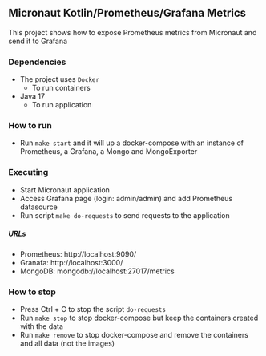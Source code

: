 ## Micronaut Kotlin/Prometheus/Grafana Metrics

This project shows how to expose Prometheus metrics from Micronaut and send it to Grafana

### Dependencies 

- The project uses `Docker`
  - To run containers
- Java 17
  - To run application

### How to run

- Run `make start` and it will up a docker-compose with an instance of Prometheus, a Grafana, a Mongo and MongoExporter 

### Executing

- Start Micronaut application
- Access Grafana page (login: admin/admin) and add Prometheus datasource
- Run script `make do-requests` to send requests to the application 

##### URLs

- Prometheus: http://localhost:9090/
- Granafa: http://localhost:3000/
- MongoDB: mongodb://localhost:27017/metrics

### How to stop

- Press Ctrl + C to stop the script `do-requests`
- Run `make stop` to stop docker-compose but keep the containers created with the data
- Run `make remove` to stop docker-compose and remove the containers and all data (not the images)
